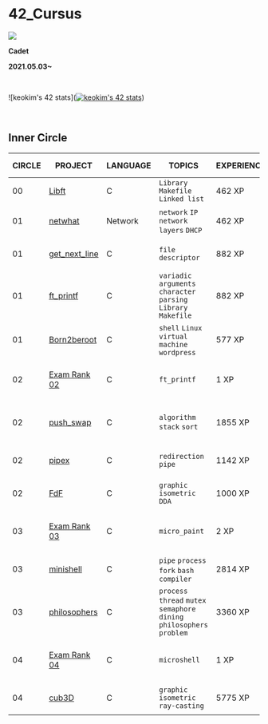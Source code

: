 # **42_Cursus**

<a href="버튼을 눌렀을 때 이동할 링크" target="_blank"><img src="https://img.shields.io/badge/42Seoul-0?style=flat&logo=42&logoColor=000000"/></a>

**Cadet**

**2021.05.03~**

&nbsp;

![keokim's 42 stats]([![keokim's 42 stats](https://badge42.vercel.app/api/v2/cl1nbj3l1004509l91qsvger1/stats?cursusId=21&coalitionId=88)](https://github.com/JaeSeoKim/badge42))

&nbsp;

## **Inner Circle**

| CIRCLE | PROJECT                                                                         | LANGUAGE    | TOPICS                                                                                                                 | EXPERIENCE | STATUS                                                                                                                                           | Date of Completion |
| ------ | ------------------------------------------------------------------------------- | ----------- | ---------------------------------------------------------------------------------------------------------------------- | ---------- | ------------------------------------------------------------------------------------------------------------------------------------------------ | ------------------ |
| 00     | [Libft](./Libft)                                                             | C           | `Library` `Makefile` `Linked list`                                                                                     | 462 XP     | ![Project Score - Libft](https://badge42.herokuapp.com/api/project/keokim/Libft)                     | 2021-05-13         |
| 01     | [netwhat](./Netwhat)                                                         | Network     | `network` `IP` `network layers` `DHCP`                                                                                 | 462 XP     | ![Project Score - netwhat](https://badge42.herokuapp.com/api/project/keokim/netwhat)                 | 2021-05-18         |
| 01     | [get_next_line](./Get_Next_Line)                                             | C           | `file descriptor`                                                                                                      | 882 XP     | ![Project Score - get_next_line](https://badge42.herokuapp.com/api/project/keokim/get_next_line)     | 2021-05-26         |
| 01     | [ft_printf](./ft_printf)                                                     | C           | `variadic arguments` `character parsing` `Library` `Makefile`                   | 882 XP     | ![Project Score - ft_printf](https://badge42.herokuapp.com/api/project/keokim/ft_printf)             | 2021-06-16         |
| 01     | [Born2beroot](./Born2beRoot)                                                     | C           |`shell` `Linux` `virtual machine` `wordpress`| 577 XP     | ![Project Score - Born2beroot](https://badge42.herokuapp.com/api/project/keokim/Born2beroot)             | 2021-06-05         |
| 02     | [Exam Rank 02](./Exam_02)                                                                    | C           | `ft_printf`                                                                                                            | 1 XP       | ![keokim's 42 Exam Rank 02 Score](https://badge42.herokuapp.com/api/project/keokim/Exam%20Rank%2002)  | 2021-06-22         |
| 02   | [push_swap](./push_swap)                             | C           | `algorithm` `stack` `sort`                                                                                             | 1855 XP    | ![keokim's 42 Push_swap Score](https://badge42.herokuapp.com/api/project/keokim/push_swap)      | 2021-08-09         |
| 02   | [pipex](./Pipex)                             | C           |`redirection` `pipe`| 1142 XP    | ![keokim's 42 pipex Score](https://badge42.herokuapp.com/api/project/keokim/pipex)      | 2021-07-02         |
| 02   | [FdF](./FdF)                             | C           |`graphic` `isometric` `DDA`| 1000 XP    | ![keokim's 42 FdF Score](https://badge42.herokuapp.com/api/project/keokim/FdF)      | 2021-07-22         |
| 03     | [Exam Rank 03](./Exam_03)                                                                    | C           | `micro_paint`                                                                                                            | 2 XP       | ![keokim's 42 Exam Rank 03 Score](https://badge42.herokuapp.com/api/project/keokim/Exam%20Rank%2003)  | 2021-12-14         |
| 03     | [minishell](./minishell)          | C           | `pipe` `process` `fork` `bash` `compiler `                                                                             | 2814 XP    | ![keokim's 42 minishell Score](https://badge42.herokuapp.com/api/project/keokim/minishell)             | 2021-09-23         |
| 03     | [philosophers](./Philosophers)                       | C           | `process` `thread` `mutex` `semaphore` `dining philosophers problem`                                                   | 3360 XP    | ![keokim's 42 philosophers Score](https://badge42.herokuapp.com/api/project/keokim/Philosophers)      | 2021-12-07         |
| 04     | [Exam Rank 04](./Exam_04)                                                                    | C           | `microshell`                                                                                                            | 1 XP       | ![keokim's 42 Exam Rank 04 Score](https://badge42.herokuapp.com/api/project/keokim/Exam%20Rank%2004)  | 2022-01-25         |
| 04     | [cub3D](./cub3D)                       | C           |`graphic` `isometric` `ray-casting`| 5775 XP    | ![keokim's 42 cub3d Score](https://badge42.herokuapp.com/api/project/keokim/cub3d)      | 2022-04-02         |
